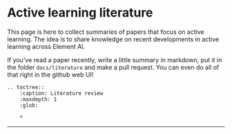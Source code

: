 # Active learning literature

This page is here to collect summaries of papers that focus on active learning.
The idea is to share knowledge on recent developments in active learning across
Element AI.

If you've read a paper recently, write a little summary in markdown, put it in
the folder `docs/literature` and make a pull request. You can even do all of
that right in the github web UI!

```eval_rst
.. toctree::
    :caption: Literature review
    :maxdepth: 1
    :glob:

    *
```

---